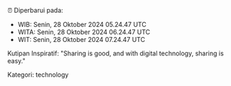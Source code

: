 ⏰ Diperbarui pada:
- WIB: Senin, 28 Oktober 2024 05.24.47 UTC
- WITA: Senin, 28 Oktober 2024 06.24.47 UTC
- WIT: Senin, 28 Oktober 2024 07.24.47 UTC

Kutipan Inspiratif:
"Sharing is good, and with digital technology, sharing is easy."


Kategori: technology

